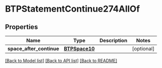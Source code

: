 # BTPStatementContinue274AllOf

## Properties
Name | Type | Description | Notes
------------ | ------------- | ------------- | -------------
**space_after_continue** | [**BTPSpace10**](BTPSpace10.md) |  | [optional] 

[[Back to Model list]](../README.md#documentation-for-models) [[Back to API list]](../README.md#documentation-for-api-endpoints) [[Back to README]](../README.md)


